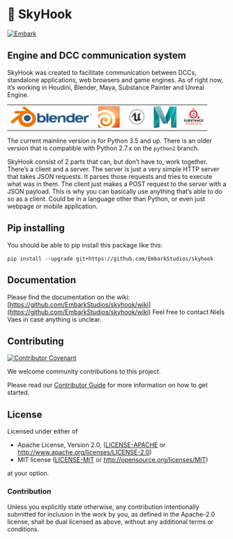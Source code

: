 # 🌴 SkyHook

[![Embark](https://img.shields.io/badge/embark-open%20source-blueviolet.svg)](https://embark.dev)

## Engine and DCC communication system

SkyHook was created to facilitate communication between DCCs, standalone applications, web browsers and game engines. As of right now, it’s working in Houdini, Blender, Maya, Substance Painter and Unreal Engine.

<table style="width: 100%">
  <tr>
    <td><img src="./wiki-images/blender_logo.png" height="50" /></td>
    <td><img src="./wiki-images/houdinibadge.jpg" height="50" /></td>
    <td><img src="./wiki-images/UE_Logo_Icon_Black.png" height="50" /></td>
    <td><img src="./wiki-images/maya_logo.png" height="50" /></td>
    <td><img src="./wiki-images/substance_painter.png" height="50" /></td>
  </tr>
 </table>

The current mainline version is for Python 3.5 and up. There is an older version that is compatible with Python 2.7.x on the `python2` branch. 

SkyHook consist of 2 parts that can, but don’t have to, work together. There’s a client and a server. The server is just a very simple HTTP server that takes JSON requests. It parses those requests and tries to execute what was in them. The client just makes a POST request to the server with a JSON payload. This is why you can basically use anything that’s able to do so as a client. Could be in a language other than Python, or even just webpage or mobile application.

## Pip installing

You should be able to pip install this package like this:
```batch
pip install --upgrade git+https://github.com/EmbarkStudios/skyhook
```

## Documentation

Please find the documentation on the wiki: [https://github.com/EmbarkStudios/skyhook/wiki](https://github.com/EmbarkStudios/skyhook/wiki)
Feel free to contact Niels Vaes in case anything is unclear. 

## Contributing

[![Contributor Covenant](https://img.shields.io/badge/contributor%20covenant-v1.4-ff69b4.svg)](../main/CODE_OF_CONDUCT.md)

We welcome community contributions to this project.

Please read our [Contributor Guide](CONTRIBUTING.md) for more information on how to get started.

## License

Licensed under either of

* Apache License, Version 2.0, ([LICENSE-APACHE](LICENSE-APACHE) or http://www.apache.org/licenses/LICENSE-2.0)
* MIT license ([LICENSE-MIT](LICENSE-MIT) or http://opensource.org/licenses/MIT)

at your option.

### Contribution

Unless you explicitly state otherwise, any contribution intentionally submitted for inclusion in the work by you, as defined in the Apache-2.0 license, shall be dual licensed as above, without any additional terms or conditions.
